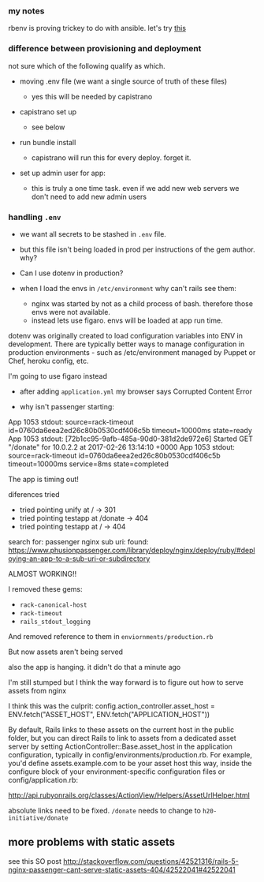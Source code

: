 ### my notes


rbenv is proving trickey to do with ansible. let's try [this](https://galaxy.ansible.com/rvm_io/ruby/)

### difference between provisioning and deployment

not sure which of the following qualify as which.

 - moving .env file (we want a single source of truth of these files)
    - yes this will be needed by capistrano

 - capistrano set up
    - see below
 - run bundle install
    - capistrano will run this for every deploy. forget it.
  - set up admin user for app:
    - this is truly a one time task. even if we add new web servers we don't need to add new admin users

### handling `.env`

 - we want all secrets to be stashed in `.env` file.
 - but this file isn't being loaded in prod per instructions of the gem author. why?
 - Can I use dotenv in production?

 - when I load the envs in `/etc/environment` why can't rails see them:
    - nginx was started by not as a child process of bash. therefore those envs were not available.
    - instead lets use figaro. envs will be loaded at app run time.

dotenv was originally created to load configuration variables into ENV in development. There are typically better ways to manage configuration in production environments - such as /etc/environment managed by Puppet or Chef, heroku config, etc.

I'm going to use figaro instead

 - after adding `application.yml` my browser says Corrupted Content Error

 - why isn't passenger starting:

App 1053 stdout: source=rack-timeout id=0760da6eea2ed26c80b0530cdf406c5b timeout=10000ms state=ready
App 1053 stdout: [72b1cc95-9afb-485a-90d0-381d2de972e6] Started GET "/donate" for 10.0.2.2 at 2017-02-26 13:14:10 +0000
App 1053 stdout: source=rack-timeout id=0760da6eea2ed26c80b0530cdf406c5b timeout=10000ms service=8ms state=completed


The app is timing out!


 diferences tried

 - tried pointing unify at / -> 301
 - tried pointing testapp at /donate -> 404
 - tried pointing testapp at / -> 404


search for: passenger nginx sub uri:
    found: https://www.phusionpassenger.com/library/deploy/nginx/deploy/ruby/#deploying-an-app-to-a-sub-uri-or-subdirectory

ALMOST WORKING!!

I removed these gems:

 - `rack-canonical-host`
 - `rack-timeout`
 - `rails_stdout_logging`

And removed reference to them in `enviornments/production.rb`

But now assets aren't being served

also the app is hanging. it didn't do that a minute ago

I'm still stumped but I think the way forward is to figure out how to serve assets from nginx


I think this was the culprit: config.action_controller.asset_host = ENV.fetch("ASSET_HOST", ENV.fetch("APPLICATION_HOST"))

By default, Rails links to these assets on the current host in the public folder, but you can direct Rails to link to assets from a dedicated asset server by setting ActionController::Base.asset_host in the application configuration, typically in config/environments/production.rb. For example, you'd define assets.example.com to be your asset host this way, inside the configure block of your environment-specific configuration files or config/application.rb:

http://api.rubyonrails.org/classes/ActionView/Helpers/AssetUrlHelper.html

absolute links need to be fixed. `/donate` needs to change to `h20-initiative/donate`

## more problems with static assets

see this SO post
http://stackoverflow.com/questions/42521316/rails-5-nginx-passenger-cant-serve-static-assets-404/42522041#42522041
